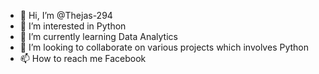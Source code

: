 - 👋 Hi, I’m @Thejas-294
- 👀 I’m interested in Python
- 🌱 I’m currently learning Data Analytics
- 💞️ I’m looking to collaborate on various projects which involves Python 
- 📫 How to reach me Facebook

<!---
Thejas-294/Thejas-294 is a ✨ special ✨ repository because its `README.md` (this file) appears on your GitHub profile.
You can click the Preview link to take a look at your changes.
--->
